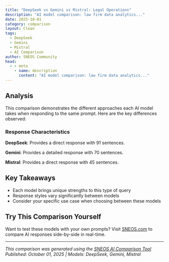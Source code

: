```yaml
---
title: "DeepSeek vs Gemini vs Mistral: Legal Operations"
description: "AI model comparison: law firm data analytics..."
date: 2025-10-01
category: comparison
layout: Clean
tags:
  - DeepSeek
  - Gemini
  - Mistral
  - AI Comparison
author: SNEOS Community
head:
  - - meta
    - name: description
      content: "AI model comparison: law firm data analytics..."
---
```


<ChatComparison
  title="DeepSeek vs Gemini vs Mistral: Legal Operations"
  prompt="law firm data analytics"
  :responses='{
    "DeepSeek": "Of course. This is a fantastic and highly relevant topic. Law firm data analytics is the practice of collecting, processing, and analyzing data to generate insights that improve decision-making, efficiency, and profitability.\n\nHere\u2019s a comprehensive breakdown of law firm data analytics, covering its importance, key areas, types of data, implementation steps, and challenges.\n\n---\n\n### **Why is Data Analytics Crucial for Modern Law Firms?**\n\nMoving from intuition-based to data-driven decision-making provides a significant competitive advantage.\n\n*   **Improve Profitability:** Identify the most profitable practice areas, clients, and matter types. Analyze realization rates (billable vs. collected) and pinpoint inefficiencies.\n*   **Enhance Operational Efficiency:** Discover bottlenecks in workflows (e.g., document review, contract drafting). Optimize resource allocation and staff utilization.\n*   **Mitigate Risk:** Analyze historical data to predict case outcomes, assess litigation risks, and set more accurate client expectations.\n*   **Win and Retain Business:** Use data to demonstrate value to existing clients and craft more compelling pitches for potential clients.\n*   **Strategic Planning:** Make informed decisions about firm growth, such as which practice areas to expand, which markets to enter, or potential mergers.\n*   **Competitive Intelligence:** Benchmark the firm\u0027s performance against industry standards.\n\n---\n\n### **Key Areas for Law Firm Data Analytics**\n\nData analytics can be applied across nearly every function of a law firm.\n\n#### 1. Financial \u0026 Business Intelligence\nThis is the most common starting point.\n*   **Profitability Analysis:** Profitability by client, matter, practice area, timekeeper, and office.\n*   **Time \u0026 Billing:** Realization rates (standard, billed, collected), write-offs/downs, average collection time, and time entry patterns.\n*   **Budget vs. Actual:** Track matter budgets against actual hours and costs.\n*   **Revenue Forecasting:** Predict future cash flow based on current work-in-progress (WIP) and billed accounts.\n\n#### 2. Client \u0026 Matter Analytics\nFocusing on the core work and relationships.\n*   **Client Lifetime Value (CLV):** Identify which clients are most valuable over the long term.\n*   **Matter Lifecycle Analysis:** Understand the typical timeline, cost, and resources required for different types of matters.\n*   **Pricing Strategy:** Analyze data to support alternative fee arrangements (AFAs) instead of pure hourly billing.\n*   **Client Satisfaction:** Correlate financial data with feedback from surveys to understand what drives client retention.\n\n#### 3. Litigation \u0026 Practice Analytics\nLeveraging data for legal strategy.\n*   **Predictive Analytics:** Analyze historical case data to predict the likelihood of success, potential settlement value, or judge/jury tendencies.\n*   **E-Discovery Optimization:** Use analytics to categorize, cluster, and prioritize document review, saving significant time and cost.\n*   **Precedent \u0026 Research Analysis:** Identify which arguments, motions, or precedents are most successful in specific courts or before certain judges.\n\n#### 4. Operational \u0026 Talent Analytics\nOptimizing the firm\u0027s internal engine.\n*   **Resource Allocation:** Ensure the right lawyers and staff are assigned to the right matters based on expertise, capacity, and cost.\n*   **Talent Management:** Analyze associate performance, track career progression, and identify factors that lead to attorney retention or attrition.\n*   **Marketing \u0026 Business Development:** Track the ROI of marketing campaigns, which referral sources generate the best clients, and the success rate of pitches.\n\n---\n\n### **Types of Data Used**\n\nLaw firms generate vast amounts of structured and unstructured data.\n\n*   **Structured Data:**\n    *   **Time \u0026 Billing Entries:** Hours, rates, tasks, descriptions.\n    *   **Financial Systems:** Invoices, payments, expenses.\n    *   **CRM (Client Relationship Management):** Client contact info, matter details, pitch outcomes.\n    *   **HR Systems:** Employee data, salaries, reviews.\n\n*   **Unstructured Data (requires more advanced tools like NLP):**\n    *   **Case Documents:** Pleadings, motions, briefs, and discovery materials.\n    *   **Contracts \u0026 Agreements:** Clauses, terms, obligations.\n    *   **Emails \u0026 Communications:**\n    *   **Legal Research:** Case law, statutes, rulings.\n\n---\n\n### **The Implementation Journey: How to Get Started**\n\nImplementing a data analytics program is a strategic initiative, not just a technical one.\n\n1.  **Define Objectives \u0026 Key Questions:** Start with the business problem, not the data. What do you want to know? (e.g., \u0022Why are we losing money on large M\u0026A deals?\u0022)\n2.  **Audit \u0026 Consolidate Data Sources:** Identify where your data lives (practice management system, billing, CRM, documents). Data silos are the biggest barrier.\n3.  **Invest in Technology \u0026 Tools:**\n    *   **Basic:** Built-in reports from your practice management (Clio, PracticePanther) or financial (Elite 3E, Aderant) software.\n    *   **Intermediate:** Business Intelligence (BI) platforms like **Microsoft Power BI**, **Tableau**, or **Qlik**. These connect to your databases to create interactive dashboards.\n    *   **Advanced:** Specialized Legal Analytics tools like **Lex Machina**, **Westlaw Edge**, **Bloomberg Law**, or **Premonition** for litigation intelligence. AI-powered contract analysis tools like **Kira Systems** or **Luminance**.\n4.  **Build or Acquire Expertise:** You need someone who understands both the law and data. This could be a dedicated Data Analyst, a \u0022Knowledge Manager,\u0022 or a financially savvy lawyer.\n5.  **Create a Data-Driven Culture:** Encourage lawyers and staff to use dashboards and insights in their daily work. Leadership must champion this shift.\n6.  **Focus on Data Governance \u0026 Quality:** Establish processes to ensure data is entered consistently and accurately. \u0022Garbage in, garbage out\u0022 is a major risk.\n\n---\n\n### **Challenges \u0026 Pitfalls**\n\n*   **Data Silos \u0026 Integration:** Getting different systems to \u0022talk\u0022 to each other is often the most difficult technical challenge.\n*   **Data Quality:** Inconsistent time entry, matter opening, or client naming conventions can render analysis useless.\n*   **Cultural Resistance:** Lawyers are trained on precedent and individual case merit, which can conflict with aggregate, statistical insights. The \u0022art of lawyering\u0022 vs. the \u0022science of data.\u0022\n*   **Cost \u0026 Resources:** Advanced tools and skilled personnel require investment.\n*   **Ethical and Confidentiality Concerns:** Analyzing client data must be done with strict adherence to confidentiality and ethical walls, especially when dealing with adverse parties.\n\n### **The Future: Predictive AI and Beyond**\n\nThe future of law firm analytics is moving from **descriptive** (\u0022What happened?\u0022) to **diagnostic** (\u0022Why did it happen?\u0022) to **predictive** (\u0022What will happen?\u0022) and **prescriptive** (\u0022What should we do?\u0022).\n\nAI and machine learning will increasingly be used to:\n*   Predict case outcomes with high accuracy.\n*   Automatically flag risky clauses in contracts.\n*   Provide real-time guidance on optimal legal strategies.\n\n**In conclusion,** law firm data analytics is no longer a luxury for the largest firms. It is a core competency for any firm that wants to remain competitive, profitable, and deliver the highest value to its clients in the modern legal landscape.",
    "Gemini": "Law firm data analytics is the process of using data analysis techniques to improve various aspects of law firm operations, from client acquisition and matter management to financial performance and risk mitigation. It involves collecting, cleaning, analyzing, and interpreting data from various sources to gain insights that can inform strategic decision-making and improve efficiency.\n\nHere\u0027s a breakdown of key areas and applications of data analytics in law firms:\n\n**1. Business Development \u0026 Marketing:**\n\n*   **Client Acquisition \u0026 Retention:**\n    *   **Targeting:** Identifying the most profitable and promising client segments based on industry, size, and legal needs.\n    *   **Marketing ROI:** Measuring the effectiveness of marketing campaigns and optimizing strategies for better lead generation.\n    *   **Client Churn Prediction:** Identifying clients at risk of leaving and proactively addressing their concerns.\n    *   **Referral Source Analysis:** Tracking referral sources and identifying the most valuable connections.\n    *   **Competitive Analysis:**  Monitoring competitors\u0027 strategies and market positioning.\n*   **Example:** Analyzing past marketing campaigns to identify which channels (e.g., LinkedIn, conferences, webinars) generated the most qualified leads and resulted in the highest conversion rates.\n\n**2. Matter Management \u0026 Legal Operations:**\n\n*   **Case Outcome Prediction:** Using historical case data to predict the likelihood of success in similar future cases.  This can help with case selection and strategy.\n*   **E-Discovery Optimization:**  Identifying relevant documents quickly and efficiently using predictive coding and text analytics, reducing e-discovery costs.\n*   **Legal Research Efficiency:**  Analyzing research patterns to identify the most effective resources and strategies for legal research.\n*   **Risk Assessment:**  Evaluating potential legal risks based on past cases and industry trends.\n*   **Project Management:**  Tracking case progress, managing deadlines, and allocating resources effectively.\n*   **Knowledge Management:**  Building a searchable repository of past work product to improve efficiency and consistency.\n*   **Contract Analysis:** Using AI to analyze contracts, identify key clauses, and assess risk.  This is particularly useful for due diligence.\n*   **Example:**  Analyzing data from past litigation cases to identify key factors that contribute to successful outcomes in similar disputes. This information can inform case strategy and improve the chances of winning.\n\n**3. Financial Management:**\n\n*   **Billing Analysis:** Identifying billing inefficiencies and optimizing billing practices to improve revenue collection.\n*   **Time Tracking Analysis:**  Analyzing how lawyers spend their time to identify areas for improvement in productivity.\n*   **Profitability Analysis:**  Determining the profitability of different practice areas, clients, and types of matters.\n*   **Budgeting \u0026 Forecasting:**  Developing accurate budgets and forecasts based on historical data and market trends.\n*   **Expense Management:**  Identifying opportunities to reduce expenses and improve cost efficiency.\n*   **Example:**  Analyzing billing data to identify patterns in time spent on specific tasks, allowing the firm to develop more efficient workflows and improve profitability per hour.\n\n**4. Human Resources:**\n\n*   **Employee Performance Analysis:**  Evaluating employee performance and identifying areas for improvement.\n*   **Recruitment \u0026 Retention:**  Identifying the most effective recruitment strategies and improving employee retention rates.\n*   **Compensation Analysis:**  Developing competitive compensation packages based on market data and employee performance.\n*   **Diversity \u0026 Inclusion:**  Tracking diversity metrics and identifying opportunities to promote a more inclusive workplace.\n*   **Example:**  Analyzing employee performance data to identify top-performing lawyers and understand the factors that contribute to their success. This information can be used to develop training programs and mentoring opportunities for other employees.\n\n**5. Risk Management \u0026 Compliance:**\n\n*   **Conflicts of Interest:** Identifying and mitigating potential conflicts of interest.\n*   **Compliance Monitoring:**  Monitoring compliance with ethical rules and regulations.\n*   **Data Security:**  Identifying and mitigating data security risks.\n*   **Example:**  Using data analytics to proactively identify potential conflicts of interest by analyzing client relationships and past cases.\n\n**Tools \u0026 Technologies:**\n\n*   **Business Intelligence (BI) Platforms:**  Tableau, Power BI, Qlik Sense\n*   **Data Mining Software:**  RapidMiner, Knime\n*   **Statistical Software:**  R, SPSS, SAS\n*   **Machine Learning Platforms:**  TensorFlow, PyTorch\n*   **Natural Language Processing (NLP) Tools:**  NLTK, spaCy\n*   **Legal Specific Software:**  Many legal software platforms now offer built-in analytics capabilities.  Examples include Clio, NetDocuments, iManage, and Relativity.\n\n**Benefits of Law Firm Data Analytics:**\n\n*   **Improved Decision-Making:**  Data-driven insights lead to better-informed and more effective decisions.\n*   **Increased Efficiency:**  Automation and optimization of workflows save time and resources.\n*   **Enhanced Profitability:**  Improved billing practices, better resource allocation, and increased client retention drive revenue growth.\n*   **Reduced Risk:**  Proactive identification and mitigation of legal and operational risks.\n*   **Competitive Advantage:**  Firms that effectively use data analytics gain a competitive edge in the legal market.\n*   **Better Client Service:** Understanding client needs and providing more personalized and effective legal services.\n\n**Challenges of Implementation:**\n\n*   **Data Silos:** Data is often stored in disparate systems, making it difficult to access and analyze.\n*   **Data Quality:**  Data may be incomplete, inaccurate, or inconsistent.\n*   **Lack of Expertise:**  Firms may lack the internal expertise to effectively use data analytics tools and techniques.\n*   **Resistance to Change:**  Some lawyers and staff may be resistant to adopting new technologies and processes.\n*   **Cost:**  Implementing data analytics solutions can be expensive.\n*   **Data Security and Privacy:**  Protecting sensitive client data is critical.\n\n**Key Considerations for Implementation:**\n\n*   **Define clear goals and objectives.**  What specific problems are you trying to solve?\n*   **Identify the data sources that are relevant to your goals.**\n*   **Clean and prepare the data for analysis.**\n*   **Choose the right tools and technologies.**\n*   **Develop a data analytics strategy that aligns with your firm\u0027s overall business strategy.**\n*   **Invest in training and development for your staff.**\n*   **Monitor and evaluate the results of your data analytics initiatives.**\n*   **Ensure compliance with data privacy regulations (e.g., GDPR, CCPA).**\n\nIn conclusion, law firm data analytics is a powerful tool that can help firms improve their operations, increase profitability, and gain a competitive advantage. While there are challenges to implementation, the potential benefits are significant.  As the legal industry becomes increasingly competitive, data analytics will become an essential capability for law firms of all sizes.\n",
    "Mistral": "Law firm data analytics involves the use of data and analytical tools to gain insights, improve decision-making, and enhance operational efficiency within a law firm. Here are some key areas where data analytics can be applied:\n\n### 1. **Client Management**\n   - **Client Relationship Management (CRM):** Analyzing client data to understand client needs, preferences, and behaviors. This can help in personalizing services and improving client retention.\n   - **Client Profitability:** Assessing which clients are most profitable and identifying opportunities to increase revenue from existing clients.\n\n### 2. **Case Management**\n   - **Case Outcomes:** Analyzing historical case data to predict outcomes and identify patterns that can inform future strategies.\n   - **Case Workflow:** Optimizing case workflows by identifying bottlenecks and inefficiencies.\n\n### 3. **Financial Management**\n   - **Billing and Collections:** Analyzing billing data to ensure accurate and timely invoicing, and improving collection rates.\n   - **Cost Analysis:** Identifying areas where costs can be reduced without compromising service quality.\n\n### 4. **Human Resources**\n   - **Employee Performance:** Tracking and analyzing employee performance metrics to identify top performers and areas for improvement.\n   - **Workload Distribution:** Ensuring that work is evenly distributed among staff to prevent burnout and maximize productivity.\n\n### 5. **Marketing and Business Development**\n   - **Market Trends:** Analyzing market data to identify new opportunities and trends.\n   - **Campaign Effectiveness:** Measuring the success of marketing campaigns and adjusting strategies accordingly.\n\n### 6. **Risk Management**\n   - **Compliance:** Ensuring compliance with regulatory requirements by monitoring and analyzing relevant data.\n   - **Fraud Detection:** Using data analytics to detect and prevent fraudulent activities.\n\n### 7. **Technology and Innovation**\n   - **Technology Adoption:** Analyzing the effectiveness of new technologies and tools adopted by the firm.\n   - **Cybersecurity:** Monitoring and analyzing data to detect and mitigate cybersecurity threats.\n\n### Tools and Technologies\n- **Business Intelligence (BI) Tools:** Software like Tableau, Power BI, and QlikView can help visualize data and generate reports.\n- **Data Warehousing:** Centralized repositories for storing and managing large volumes of data.\n- **Machine Learning and AI:** Advanced analytics techniques for predictive modeling and pattern recognition.\n- **CRM Systems:** Tools like Salesforce and HubSpot for managing client relationships.\n- **Case Management Software:** Solutions like Clio, PracticePanther, and MyCase for managing legal cases.\n\n### Implementation Steps\n1. **Data Collection:** Gather data from various sources such as case files, billing systems, CRM, and HR systems.\n2. **Data Cleaning:** Ensure data is accurate, complete, and consistent.\n3. **Data Integration:** Combine data from different sources into a unified dataset.\n4. **Data Analysis:** Use analytical tools to derive insights from the data.\n5. **Reporting:** Generate reports and dashboards to communicate findings to stakeholders.\n6. **Actionable Insights:** Use the insights to make data-driven decisions and implement changes.\n\n### Challenges\n- **Data Privacy:** Ensuring that client data is handled in compliance with privacy regulations.\n- **Data Quality:** Maintaining high-quality data to ensure accurate analysis.\n- **Technological Infrastructure:** Having the right tools and systems in place to support data analytics.\n- **Skills Gap:** Ensuring that staff have the necessary skills to interpret and act on data insights.\n\nBy leveraging data analytics, law firms can make more informed decisions, improve operational efficiency, and ultimately enhance their competitive edge in the legal market."
  }'
  published-date="21:50"
/>

## Analysis

This comparison demonstrates the different approaches each AI model takes when responding to the same prompt. Here are the key differences observed:

### Response Characteristics

**DeepSeek**: Provides a direct response with 91 sentences. 

**Gemini**: Provides a detailed response with 70 sentences. 

**Mistral**: Provides a direct response with 45 sentences. 

## Key Takeaways

- Each model brings unique strengths to this type of query
- Response styles vary significantly between models
- Consider your specific use case when choosing between these models

## Try This Comparison Yourself

Want to test these models with your own prompts? Visit [SNEOS.com](https://sneos.com) to compare AI responses side-by-side in real-time.

---

*This comparison was generated using the [SNEOS AI Comparison Tool](https://sneos.com)*
*Published: October 01, 2025 | Models: DeepSeek, Gemini, Mistral*
